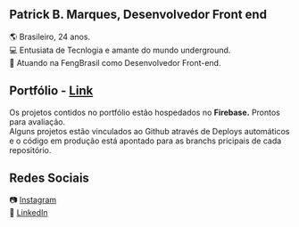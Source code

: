 ## Patrick B. Marques, Desenvolvedor Front end 

:earth_americas: Brasileiro, 24 anos. <br/>
💻 Entusiata de Tecnlogia e amante do mundo underground. <br/>
📍 Atuando na FengBrasil como Desenvolvedor Front-end.

## Portfólio - [Link](https://patrick-b-marques.web.app/)

Os projetos contidos no portfólio estão hospedados no <strong>Firebase.</strong> Prontos para avaliação.<br/>
Alguns projetos estão vinculados ao Github através de Deploys automáticos e o código em produção está apontado para as branchs pricipais de cada repositório.

## Redes Sociais

📷 [Instagram](https://www.instagram.com)<br/>
🔗 [LinkedIn](https://www.linkedin.com/in/patrick-belfort-91253b200/)

